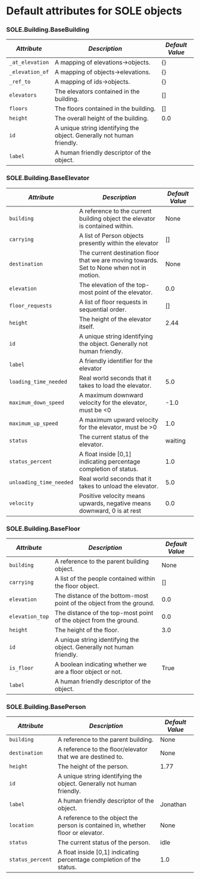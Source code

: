 # Default attributes for SOLE objects


### SOLE.Building.BaseBuilding

|*Attribute*|*Description*|*Default Value*|
| --- | --- | --- |
|`_at_elevation`|A mapping of elevations->objects.|{}|
|`_elevation_of`|A mapping of objects->elevations.|{}|
|`_ref_to`|A mapping of ids->objects.|{}|
|`elevators`|The elevators contained in the building.|[]|
|`floors`|The floors contained in the building.|[]|
|`height`|The overall height of the building.|0.0|
|`id`|A unique string identifying the object. Generally not human friendly.||
|`label`|A human friendly descriptor of the object.||


### SOLE.Building.BaseElevator

|*Attribute*|*Description*|*Default Value*|
| --- | --- | --- |
|`building`|A reference to the current building object the elevator is contained within.|None|
|`carrying`|A list of Person objects presently within the elevator|[]|
|`destination`|The current destination floor that we are moving towards. Set to None when not in motion.|None|
|`elevation`|The elevation of the top-most point of the elevator.|0.0|
|`floor_requests`|A list of floor requests in sequential order.|[]|
|`height`|The height of the elevator itself.|2.44|
|`id`|A unique string identifying the object. Generally not human friendly.||
|`label`|A friendly identifier for the elevator||
|`loading_time_needed`|Real world seconds that it takes to load the elevator.|5.0|
|`maximum_down_speed`|A maximum downward velocity for the elevator, must be <0|-1.0|
|`maximum_up_speed`|A maximum upward velocity for the elevator, must be >0|1.0|
|`status`|The current status of the elevator.|waiting|
|`status_percent`|A float inside [0,1] indicating percentage completion of status.|1.0|
|`unloading_time_needed`|Real world seconds that it takes to unload the elevator.|5.0|
|`velocity`|Positive velocity means upwards, negative means downward, 0 is at rest|0.0|


### SOLE.Building.BaseFloor

|*Attribute*|*Description*|*Default Value*|
| --- | --- | --- |
|`building`|A reference to the parent building object.|None|
|`carrying`|A list of the people contained within the floor object.|[]|
|`elevation`|The distance of the bottom-most point of the object from the ground.|0.0|
|`elevation_top`|The distance of the top-most point of the object from the ground.|0.0|
|`height`|The height of the floor.|3.0|
|`id`|A unique string identifying the object. Generally not human friendly.||
|`is_floor`|A boolean indicating whether we are a floor object or not.|True|
|`label`|A human friendly descriptor of the object.||


### SOLE.Building.BasePerson

|*Attribute*|*Description*|*Default Value*|
| --- | --- | --- |
|`building`|A reference to the parent building.|None|
|`destination`|A reference to the floor/elevator that we are destined to.|None|
|`height`|The height of the person.|1.77|
|`id`|A unique string identifying the object. Generally not human friendly.||
|`label`|A human friendly descriptor of the object.|Jonathan|
|`location`|A reference to the object the person is contained in, whether floor or elevator.|None|
|`status`|The current status of the person.|idle|
|`status_percent`|A float inside [0,1] indicating percentage completion of the status.|1.0|
